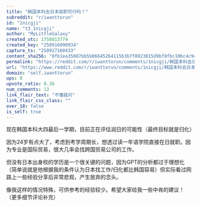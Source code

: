```yaml
---
title: "韩国本科去日本就职可行吗？"
subreddit: "r/iwanttorun"
id: "1nicgji"
name: "t3_1nicgji"
author: "MyLittleGalaxy"
created_utc: 1758013774
created_key: "250916090934"
capture_ts: "250927160433"
content_sha256: "8fb1ea35087bb5b06645264115b3b7f8923015d9bf8fbc10bc4c948bdc3089f1"
permalink: "https://reddit.com/r/iwanttorun/comments/1nicgji/韩国本科去日本就职可行吗/"
url: "https://www.reddit.com/r/iwanttorun/comments/1nicgji/韩国本科去日本就职可行吗/"
domain: "self.iwanttorun"
ups: 0
upvote_ratio: 0.36
num_comments: 12
link_flair_text: "不懂就问"
link_flair_css_class: ""
over_18: false
is_self: true
---
```


现在韩国本科大四最后一学期，目前正在评估润日的可能性（最终目标就是归化）

因为24岁有点大了，考虑到考学周期长，想透过读一年语学院直接在日就职。因为专业是国际贸易，很大几率会找跨国贸易公司的工作。

但没有日本出身校的学历是一个很关键的问题，因为GPT的分析都过于理想化（简单说就是他根据我的条件认为日本找工作/归化都比韩国容易）但实际看过网路上一些经验分享后非常悲观，产生放弃的念头。

像我这样的情况特殊，可供参考的经验较少。希望大家给我一些中肯的建议！
（更多细节评论补充）
